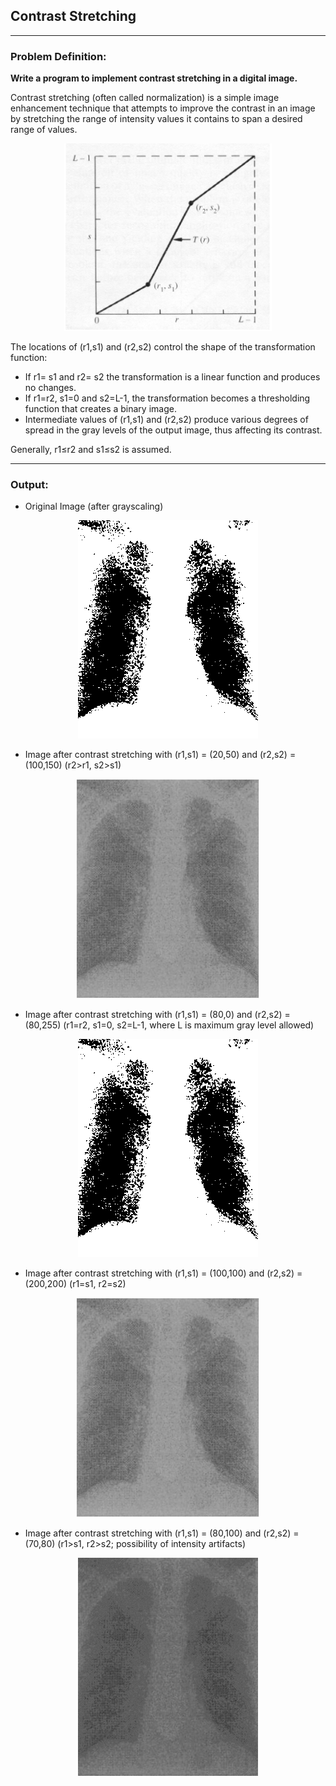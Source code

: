 ## Contrast Stretching

-----------------------------------------
### Problem Definition:
**Write a program to implement contrast stretching in a digital image.**

Contrast stretching (often called normalization) is a simple image enhancement technique that attempts to improve the contrast in an image by stretching the range of intensity values it contains to span a desired range of values.

<p align="center">
    <img height=300px src="./contrast-stretching.png">
</p>

The locations of (r1,s1) and (r2,s2) control the shape of the transformation function:
* If r1= s1 and r2= s2 the transformation is a linear function and produces no changes.
* If r1=r2, s1=0 and s2=L-1, the transformation becomes a thresholding function that creates a binary image.
* Intermediate values of (r1,s1) and (r2,s2) produce various degrees of spread in the gray levels of the output image, thus affecting its contrast.

Generally, r1≤r2 and s1≤s2 is assumed.


------------------------------------------
### Output:

* Original Image (after grayscaling)

<p align="center">
    <img src="./output/image1.png">
</p>

* Image after contrast stretching with (r1,s1) = (20,50) and (r2,s2) = (100,150) (r2>r1, s2>s1)

<p align="center">
    <img src="./output/image2.png">
</p>

* Image after contrast stretching with (r1,s1) = (80,0) and (r2,s2) = (80,255) (r1=r2, s1=0, s2=L-1, where L is maximum gray level allowed)

<p align="center">
    <img src="./output/image3.png">
</p>

* Image after contrast stretching with (r1,s1) = (100,100) and (r2,s2) = (200,200) (r1=s1, r2=s2)

<p align="center">
    <img src="./output/image4.png">
</p>

* Image after contrast stretching with (r1,s1) = (80,100) and (r2,s2) = (70,80) (r1>s1, r2>s2; possibility of intensity artifacts)

<p align="center">
    <img src="./output/image5.png">
</p>

